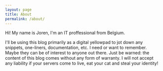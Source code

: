 ```yaml
---
layout: page
title: About
permalink: /about/
---
```


Hi! My name is Joren, I'm an IT proffessional from Belgium.

I'll be using this blog primarily as a digital yellowpad to jot down any snippets, one-liners, documentation, etc. I need or want to remember. Maybe they can be of interest to anyone out there. Just be warned: the content of this blog comes without any form of warranty. I will not accept any liability if your servers come to live, eat your cat and steal your identity!
